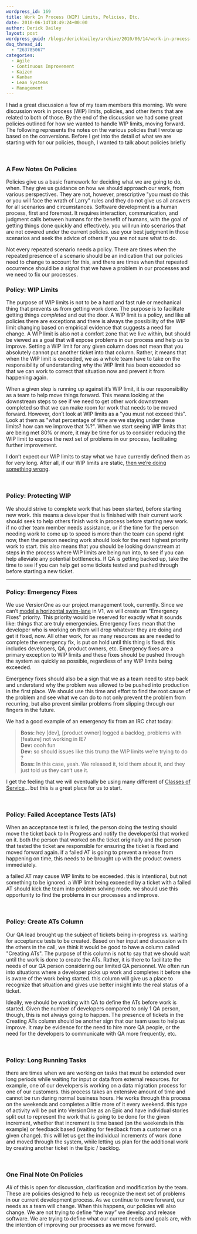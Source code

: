 ```yaml
---
wordpress_id: 169
title: Work In Process (WIP) Limits, Policies, Etc.
date: 2010-06-14T18:49:24+00:00
author: Derick Bailey
layout: post
wordpress_guid: /blogs/derickbailey/archive/2010/06/14/work-in-process-wip-limits-policies-etc.aspx
dsq_thread_id:
  - "263785067"
categories:
  - Agile
  - Continuous Improvement
  - Kaizen
  - Kanban
  - Lean Systems
  - Management
---
```

I had a great discussion a few of my team members this morning. We were discussion work in process (WIP) limits, policies, and other items that are related to both of those. By the end of the discussion we had some great policies outlined for how we wanted to handle WIP limits, moving forward. The following represents the notes on the various policies that I wrote up based on the conversions. Before I get into the detail of what we are starting with for our policies, though, I wanted to talk about policies briefly

&#160;

### **A Few Notes On Policies**

Policies give us a basic framework for deciding what we are going to do, when. They give us guidance on how we should approach our work, from various perspectives. They are not, however, prescriptive "you must do this or you will face the wrath of Larry" rules and they do not give us all answers for all scenarios and circumstances. Software development is a human process, first and foremost. It requires interaction, communication, and judgment calls between humans for the benefit of humans, with the goal of getting things done quickly and effectively. you will run into scenarios that are not covered under the current policies. use your best judgment in those scenarios and seek the advice of others if you are not sure what to do. 

Not every repeated scenario needs a policy. There are times when the repeated presence of a scenario should be an indication that our policies need to change to account for this, and there are times when that repeated occurrence should be a signal that we have a problem in our processes and we need to fix our processes. 

### **Policy: WIP Limits**

The purpose of WIP limits is not to be a hard and fast rule or mechanical thing that prevents us from getting work done. The purpose is to facilitate getting things _completed_ and out the door. A WIP limit is a policy, and like all policies there are exceptions and there is always the possibility of the WIP limit changing based on empirical evidence that suggests a need for change. A WIP limit is also not a comfort zone that we live within, but should be viewed as a goal that will expose problems in our process and help us to improve. Setting a WIP limit for any given column does not mean that you absolutely cannot put another ticket into that column. Rather, it means that when the WIP limit is exceeded, we as a whole team have to take on the responsibility of understanding why the WIP limit has been exceeded so that we can work to correct that situation now and prevent it from happening again.

When a given step is running up against it&#8217;s WIP limit, it is our responsibility as a team to help move things forward. This means looking at the downstream steps to see if we need to get other work downstream completed so that we can make room for work that needs to be moved forward. However, don&#8217;t look at WIP limits as a "you must not exceed this". Look at them as "what percentage of time are we staying under these limits? how can we improve that %?". When we start seeing WIP limits that are being met 80% or more, it may be time for us to consider reducing the WIP limit to expose the next set of problems in our process, facilitating further improvement.

I don’t expect our WIP limits to stay what we have currently defined them as for very long. After all, if our WIP limits are static, [then we’re doing something wrong](http://www.lostechies.com/blogs/derickbailey/archive/2010/01/30/the-purpose-of-kanban-is-to-eliminate-the-kanban.aspx).

&#160;

### **Policy: Protecting WIP**

We should strive to complete work that has been started, before starting new work. this means a developer that is finished with their current work should seek to help others finish work in process before starting new work. if no other team member needs assistance, or if the time for the person needing work to come up to speed is more than the team can spend right now, then the person needing work should look for the next highest priority work to start. this also means that you should be looking downstream at steps in the process where WIP limits are being run into, to see if you can help alleviate any potential bottlenecks. If QA is getting backed up, take the time to see if you can help get some tickets tested and pushed through before starting a new ticket.

****

### **Policy: Emergency Fixes**

We use VersionOne as our project management took, currently. Since we can’t [model a horizontal swim-lane](http://www.lostechies.com/blogs/derickbailey/archive/2008/12/19/kanban-in-software-development-part-3-andon-and-jidoka-handling-bugs-and-emergency-fixes-in-kanban.aspx) in V1, we will create an "Emergency Fixes" priority. This priority would be reserved for exactly what it sounds like: things that are truly emergencies. Emergency fixes mean that the developer who is working on them will drop whatever they are doing and get it fixed, now. All other work, for as many resources as are needed to complete the emergency fix, is put on hold until this thing is fixed. this includes developers, QA, product owners, etc. Emergency fixes are a primary exception to WIP limits and these fixes should be pushed through the system as quickly as possible, regardless of any WIP limits being exceeded. 

Emergency fixes should also be a sign that we as a team need to step back and understand why the problem was allowed to be pushed into production in the first place. We should use this time and effort to find the root cause of the problem and see what we can do to not only prevent the problem from recurring, but also prevent similar problems from slipping through our fingers in the future.

We had a good example of an emergency fix from an IRC chat today:

> **Boss:** hey [dev], [product owner] logged a backlog, problems with [feature] not working in IE7   
> **Dev:** oooh fun   
> **Dev:** so should issues like this trump the WIP limits we&#8217;re trying to do ?   
> **Boss:** In this case, yeah. We released it, told them about it, and they just told us they can&#8217;t use it.

I get the feeling that we will eventually be using many different of [Classes of Service](http://www.dennisstevens.com/2010/06/14/kanban-what-are-classes-of-service-and-why-should-you-care/)… but this is a great place for us to start.

&#160;

### **Policy: Failed Acceptance Tests (ATs)**

When an acceptance test is failed, the person doing the testing should move the ticket back to In Progress and notify the developer(s) that worked on it. both the person that worked on the ticket originally and the person that tested the ticket are responsible for ensuring the ticket is fixed and moved forward again. if a failed AT is going to prevent a release from happening on time, this needs to be brought up with the product owners immediately. 

a failed AT may cause WIP limits to be exceeded. this is intentional, but not something to be ignored. a WIP limit being exceeded by a ticket with a failed AT should kick the team into problem solving mode. we should use this opportunity to find the problems in our processes and improve.

&#160;

### **Policy: Create ATs Column**

Our QA lead brought up the subject of tickets being in-progress vs. waiting for acceptance tests to be created. Based on her input and discussion with the others in the call, we think it would be good to have a column called "Creating ATs". The purpose of this column is not to say that we should wait until the work is done to create the ATs. Rather, it is there to facilitate the needs of our QA person considering our limited QA personnel. We often run into situations where a developer picks up work and completes it before she is aware of the work being started. this column will give us a place to recognize that situation and gives use better insight into the real status of a ticket.&#160; 

Ideally, we should be working with QA to define the ATs before work is started. Given the number of developers compared to only 1 QA person, though, this is not always going to happen. The presence of tickets in the Creating ATs column should be another sign that our team uses to help us improve. It may be evidence for the need to hire more QA people, or the need for the developers to communicate with QA more frequently, etc.

&#160;

### **Policy: Long Running Tasks**

there are times when we are working on tasks that must be extended over long periods while waiting for input or data from external resources. for example, one of our developers is working on a data migration process for one of our customers. this process takes an extensive amount of time and cannot be run during normal business hours. He works through this process on the weekends and completes a little more of it every weekend. this type of activity will be put into VersionOne as an Epic and have individual stories split out to represent the work that is going to be done for the given increment, whether that increment is time based (on the weekends in this example) or feedback based (waiting for feedback from a customer on a given change). this will let us get the individual increments of work done and moved through the system, while letting us plan for the additional work by creating another ticket in the Epic / backlog.

&#160;

### One Final Note On Policies

_All_ of this is open for discussion, clarification and modification by the team. These are policies designed to help us recognize the next set of problems in our current development process. As we continue to move forward, our needs as a team will change. When this happens, our policies will also change. We are not trying to define “the way” we develop and release software. We are trying to define what our current needs and goals are, with the intention of improving our processes as we move forward.